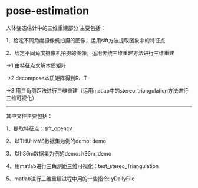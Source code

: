 # pose-estimation
人体姿态估计中的三维重建部分
主要包括：

1、给定不同角度摄像机拍摄的图像，运用sift方法提取图象中的特征点


2、给定不同角度摄像机拍摄的图像，运用传统三维重建方法进行三维重建

->1 由特征点求解本质矩阵

->2 decompose本质矩阵得到R、T

->3 用三角测距法进行三维重建（运用matlab中的stereo_triangulation方法进行三维可视化）

-------------------------------------------------------------------------------
其中文件主要包括：

1、提取特征点：sift_opencv

2、以THU-MVS数据集为例的demo: demo

3、以h36m数据集为例的demo: h36m_demo

4、用matlab进行三角测距三维可视化：test_stereo_Triangulation

5、matlab进行三维重建过程中用的一些指令: yDailyFile

